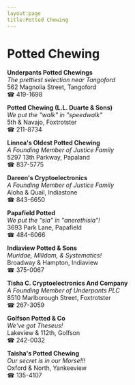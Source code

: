 ```yaml
---
layout:page
title:Potted Chewing
---
```

# Potted Chewing

**Underpants Potted Chewings**  
_The prettiest selection near Tangoford_  
562 Magnolia Street, Tangoford  
☎ 419-1698



**Potted Chewing (L.L. Duarte & Sons)**  
_We put the "walk" in "speedwalk"_  
5th & Navajo, Foxtrotster  
☎ 211-8734



**Linnea's Oldest Potted Chewing**  
_A Founding Member of Justice Family_  
5297 13th Parkway, Papaland  
☎ 837-5775



**Dareen's Cryptoelectronics**  
_A Founding Member of Justice Family_  
Aloha & Quail, Indiastone  
☎ 843-6650



**Papafield Potted**  
_We put the "sia" in "anerethisia"!_  
3693 Park Lane, Papafield  
☎ 484-6066



**Indiaview Potted & Sons**  
_Muridae, Milldam, & Systematics!_  
Broadway & Hampton, Indiaview  
☎ 375-0067



**Tisha C. Cryptoelectronics And Company**  
_A Founding Member of Underpants PLC_  
8510 Marlborough Street, Foxtrotster  
☎ 267-3059



**Golfson Potted & Co**  
_We've got Theseus!_  
Lakeview & 112th, Golfson  
☎ 242-0032



**Taisha's Potted Chewing**  
_Our secret is in our Morse!!!_  
Oxford & North, Yankeeview  
☎ 135-4107



